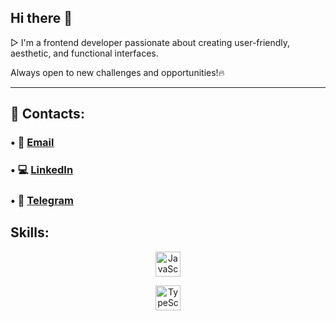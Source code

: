 ## Hi there 👋 
▷ I'm a frontend developer passionate about creating user-friendly, aesthetic, and functional interfaces.

Always open to new challenges and opportunities!🔥

---

## 📲 Contacts:

### • 📩 [Email](yuliia.shatkovska.dev@gmail.com)
### • 💻 [LinkedIn](www.linkedin.com/in/yuliia-shatkovska)
### • 📱 [Telegram](https://t.me/yuliia_shatkovska)


## Skills:

  <p align="center">
    <a href="https://developer.mozilla.org/ru/docs/Web/JavaScript" target="_blank">
      <img src="https://cdn.jsdelivr.net/gh/devicons/devicon/icons/javascript/javascript-original.svg" alt="JavaScript" width="40" height="40"/>
    </a>
  </p>

  <p align="center">
    <a href="https://www.typescriptlang.org/" target="_blank">
       <img src="https://cdn.jsdelivr.net/gh/devicons/devicon/icons/typescript/typescript-original.svg" alt="TypeScript" width="40" height="40"/>
    </a>
  </p>
      

   
      


